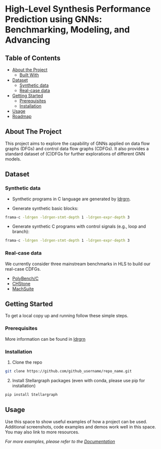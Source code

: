 # High-Level Synthesis Performance Prediction using GNNs: Benchmarking, Modeling, and Advancing


<!-- TABLE OF CONTENTS -->
## Table of Contents

* [About the Project](#about-the-project)
  * [Built With](#built-with)
* [Dataset](#dataset)
  * [Synthetic data](#synthetic-data)
  * [Real-case data](#real-case-data)
* [Getting Started](#getting-started)
  * [Prerequisites](#prerequisites)
  * [Installation](#installation)
* [Usage](#usage)
* [Roadmap](#roadmap)



<!-- ABOUT THE PROJECT -->
## About The Project

This project aims to explore the capability of GNNs applied on data flow graphs (DFGs) and control data flow graphs (CDFGs). 
It also provides a standard dataset of (C)DFGs for further explorations of different GNN models.


## Dataset

### Synthetic data
* Synthetic programs in C language are generated by [ldrgrn](https://github.com/gergo-/ldrgen).

* Generate synthetic basic blocks:
```sh
frama-c -ldrgen -ldrgen-stmt-depth 1 -ldrgen-expr-depth 3
```
* Generate synthetic C programs with control signals (e.g., loop and branch):
```sh
frama-c -ldrgen -ldrgen-stmt-depth 1 -ldrgen-expr-depth 3
```


### Real-case data

We currently consider three mainstream benchmarks in HLS to build our real-case CDFGs.

* [PolyBench/C](http://web.cs.ucla.edu/~pouchet/software/polybench/)
* [CHStone](http://www.ertl.jp/chstone/)
* [MachSuite](https://github.com/breagen/MachSuite)


<!-- GETTING STARTED -->
## Getting Started


To get a local copy up and running follow these simple steps.

### Prerequisites

More information can be found in [ldrgrn](https://github.com/gergo-/ldrgen)

### Installation

1. Clone the repo
```sh
git clone https://github.com/github_username/repo_name.git
```
2. Install Stellargraph packages (even with conda, please use pip for installation)
```sh
pip install Stellargraph
```



<!-- USAGE EXAMPLES -->
## Usage

Use this space to show useful examples of how a project can be used. Additional screenshots, code examples and demos work well in this space. You may also link to more resources.

_For more examples, please refer to the [Documentation](https://example.com)_

